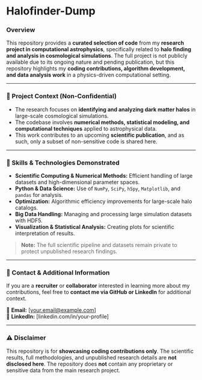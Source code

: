 # Halofinder-Dump  
### **Overview**  
This repository provides a **curated selection of code** from my **research project in computational astrophysics**, specifically related to **halo finding and analysis in cosmological simulations**. The full project is not publicly available due to its ongoing nature and pending publication, but this repository highlights my **coding contributions, algorithm development, and data analysis work** in a physics-driven computational setting.  

---

### **🔹 Project Context (Non-Confidential)**  
- The research focuses on **identifying and analyzing dark matter halos** in large-scale cosmological simulations.  
- The codebase involves **numerical methods, statistical modeling, and computational techniques** applied to astrophysical data.  
- This work contributes to an upcoming **scientific publication**, and as such, only a subset of non-sensitive code is shared here.

---

### **🔹 Skills & Technologies Demonstrated**  
- **Scientific Computing & Numerical Methods:** Efficient handling of large datasets and high-dimensional parameter spaces.  
- **Python & Data Science:** Use of `NumPy`, `SciPy`, `h5py`, `Matplotlib`, and `pandas` for analysis.  
- **Optimization:** Algorithmic efficiency improvements for large-scale halo catalogs.  
- **Big Data Handling:** Managing and processing large simulation datasets with HDF5.  
- **Visualization & Statistical Analysis:** Creating plots for scientific interpretation of results.  

> **Note:** The full scientific pipeline and datasets remain private to protect unpublished research findings.

---

### **🔹 Contact & Additional Information**  
If you are a **recruiter** or **collaborator** interested in learning more about my contributions, feel free to **contact me via GitHub or LinkedIn** for additional context.  

📧 **Email:** [your.email@example.com]  
🔗 **LinkedIn:** [linkedin.com/in/your-profile]  

---

### **⚠️ Disclaimer**  
This repository is for **showcasing coding contributions only**. The scientific results, full methodologies, and unpublished research details are **not disclosed here**. The repository does **not** contain any proprietary or sensitive data from the main research project.
